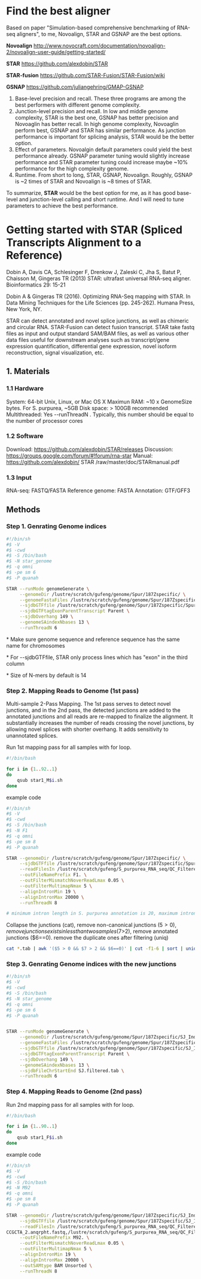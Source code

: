 # Find the best aligner

Based on paper "Simulation-based comprehensive benchmarking of RNA-seq aligners", to me, Novoalign, STAR and GSNAP are the best options. 

**Novoalign**
http://www.novocraft.com/documentation/novoalign-2/novoalign-user-guide/getting-started/

**STAR**
https://github.com/alexdobin/STAR

**STAR-fusion**
https://github.com/STAR-Fusion/STAR-Fusion/wiki

**GSNAP**
https://github.com/juliangehring/GMAP-GSNAP

1. Base-level precision and recall. These three programs are among the best performers with different genome complexity.
2. Junction-level precision and recall. In low and middle genome complexity, STAR is the best one, GSNAP has better precision and Novoaglin has better recall. In high genome complexity, Novoaglin perform best, GSNAP and STAR has similar performance. As junction performance is important for splicing analysis, STAR would be the better option.
3. Effect of parameters. Novoalgin default parameters could yield the best performance already. GSNAP parameter tuning would slightly increase performance and STAR parameter tuning could increase maybe ~10% performance for the high complexity genome. 
4. Runtime. From short to long, STAR, GSNAP, Novoalign. Roughly, GSNAP is ~2 times of STAR and Novoalign is ~8 times of STAR.

To summarize, **STAR** would be the best option for me, as it has good base-level and junction-level calling and short runtime. And I will need to tune parameters to achieve the best performance. 

# Getting started with STAR (Spliced Transcripts Alignment to a Reference)

Dobin A, Davis CA, Schlesinger F, Drenkow J, Zaleski C, Jha S, Batut P, Chaisson M, Gingeras TR (2013) STAR: ultrafast universal RNA-seq aligner. Bioinformatics 29: 15-21

Dobin A & Gingeras TR (2016). Optimizing RNA-Seq mapping with STAR. In Data Mining Techniques for the Life Sciences (pp. 245-262). Humana Press, New York, NY.

STAR can detect annotated and novel splice junctions, as well as chimeric and circular RNA. STAR-Fusion can detect fusion transcript. STAR take fastq files as input and output standard SAM/BAM files, as well as various other data files useful for downstream analyses such as transcript/gene expression quantification, differential gene expression, novel isoform reconstruction, signal visualization, etc. 

## 1. Materials
### 1.1 Hardware
System: 64-bit Unix, Linux, or Mac OS X
Maximun RAM: ~10 x GenomeSize bytes. For S. purpurea, ~5GB
Disk space: > 100GB recommended
Multithreaded: Yes --runThreadN <number-of-threads>. Typically, this number should be equal to the number of processor cores

### 1.2 Software
Download: https://github.com/alexdobin/STAR/releases
Discussion: https://groups.google.com/forum/#!forum/rna-star
Manual: https://github.com/alexdobin/ STAR /raw/master/doc/STARmanual.pdf

### 1.3 Input
RNA-seq: FASTQ/FASTA
Reference genome: FASTA
Annotation: GTF/GFF3

## Methods
### Step 1. Genrating Genome indices
```sh
#!/bin/sh
#$ -V
#$ -cwd
#$ -S /bin/bash
#$ -N star_genome
#$ -q omni
#$ -pe sm 6
#$ -P quanah

STAR --runMode genomeGenerate \
     --genomeDir /lustre/scratch/gufeng/genome/Spur/187Zspecific/ \
     --genomeFastaFiles /lustre/scratch/gufeng/genome/Spur/187Zspecific/Spurpurea_519_v5.0_187Zspecific.fa \
     --sjdbGTFfile /lustre/scratch/gufeng/genome/Spur/187Zspecific/Spurpurea_519_v5.1.gene_exons_187Zspecific.gff3 \
     --sjdbGTFtagExonParentTranscript Parent \
     --sjdbOverhang 149 \
     --genomeSAindexNbases 13 \
     --runThreadN 6
```
\* Make sure genome sequence and reference sequence has the same name for chromosomes

\* For --sjdbGTFfile, STAR only process lines which has "exon" in the third column

\* Size of N-mers by default is 14

### Step 2. Mapping Reads to Genome (1st pass)
Multi-sample 2-Pass Mapping. The 1st pass serves to detect novel junctions, and in the 2nd pass, the detected junctions are added to the annotated junctions and all reads are re-mapped to finalize the alignment. It substantially increases the number of reads crossing the novel junctions, by allowing novel splices with shorter overhang. It adds sensitivity to unannotated splices. 

Run 1st mapping pass for all samples with for loop.
```sh
#!/bin/bash

for i in {1..92..1}
do
    qsub star1_M$i.sh
done
```
example code
```sh
#!/bin/sh
#$ -V
#$ -cwd
#$ -S /bin/bash
#$ -N F1
#$ -q omni
#$ -pe sm 8
#$ -P quanah

STAR --genomeDir /lustre/scratch/gufeng/genome/Spur/187Zspecific/ \
     --sjdbGTFfile /lustre/scratch/gufeng/genome/Spur/187Zspecific/Spurpurea_519_v5.1.gene_exons_187Zspecific.gff3 \
     --readFilesIn /lustre/scratch/gufeng/S_purpurea_RNA_seq/QC_Filtered_Raw_Data_process_split/10262.1.154566.ATTACTC-ATAGAGG_1.anqrpht.fastq /lustre/scratch/gufeng/S_purpurea_RNA_seq/QC_Filtered_Raw_Data_process_split/10262.1.154566.ATTACTC-ATAGAGG_2.anqrpht.fastq \
     --outFileNamePrefix F1. \
     --outFilterMismatchNoverReadLmax 0.05 \
     --outFilterMultimapNmax 5 \
     --alignIntronMin 19 \
     --alignIntronMax 20000 \
     --runThreadN 8

# minimum intron length in S. purpurea annotation is 20, maximum intron length in S. purpurea annotation is 16653
```
 Collapse the junctions (cat), remove non-canonical junctions ($5>0), remove junctions exists in less than two samples ($7>2), remove annotated junctions ($6==0). remove the duplicate ones after filtering (uniq)
```sh
cat *.tab | awk '($5 > 0 && $7 > 2 && $6==0)' | cut -f1-6 | sort | uniq > SJ.filtered.tab
```
### Step 3. Genrating Genome indices with the new junctions
```sh
#!/bin/sh
#$ -V
#$ -cwd
#$ -S /bin/bash
#$ -N star_genome
#$ -q omni
#$ -pe sm 6
#$ -P quanah


STAR --runMode genomeGenerate \
     --genomeDir /lustre/scratch/gufeng/genome/Spur/187Zspecific/SJ_Index/ \
     --genomeFastaFiles /lustre/scratch/gufeng/genome/Spur/187Zspecific/SJ_Index/Spurpurea_519_v5.0_187Zspecific.fa \
     --sjdbGTFfile /lustre/scratch/gufeng/genome/Spur/187Zspecific/SJ_Index/Spurpurea_519_v5.1.gene_exons_187Zspecific.gff3 \
     --sjdbGTFtagExonParentTranscript Parent \
     --sjdbOverhang 149 \
     --genomeSAindexNbases 13 \
     --sjdbFileChrStartEnd SJ.filtered.tab \
     --runThreadN 6
```

### Step 4. Mapping Reads to Genome (2nd pass)
Run 2nd mapping pass for all samples with for loop.
```sh
#!/bin/bash

for i in {1..90..1}
do
    qsub star1_F$i.sh
done
```
example code
```sh
#!/bin/sh
#$ -V
#$ -cwd
#$ -S /bin/bash
#$ -N M92
#$ -q omni
#$ -pe sm 8
#$ -P quanah

STAR --genomeDir /lustre/scratch/gufeng/genome/Spur/187Zspecific/SJ_Index/ \
     --sjdbGTFfile /lustre/scratch/gufeng/genome/Spur/187Zspecific/SJ_Index/Spurpurea_519_v5.1.gene_exons_187Zspecific.gff3 \
     --readFilesIn /lustre/scratch/gufeng/S_purpurea_RNA_seq/QC_Filtered_Raw_Data_process_split/11801.1.220153.ATAGCGG-ACCGCTA_1.anqrpht.fastq,/lustre/scratch/gufeng/S_purpurea_RNA_seq/QC_Filtered_Raw_Data_process_split/11801.1.220153.CCTCAGT-AACTGAG_1.anqrpht.fastq,/lustre/scratch/gufeng/S_purpurea_RNA_seq/QC_Filtered_Raw_Data_process_split/11801.3.220165.GAGCTCA-TTGAGCT_1.anqrpht.fastq /lustre/scratch/gufeng/S_purpurea_RNA_seq/QC_Filtered_Raw_Data_process_split/11801.1.220153.ATAGCGG-A
CCGCTA_2.anqrpht.fastq,/lustre/scratch/gufeng/S_purpurea_RNA_seq/QC_Filtered_Raw_Data_process_split/11801.1.220153.CCTCAGT-AACTGAG_2.anqrpht.fastq,/lustre/scratch/gufeng/S_purpurea_RNA_seq/QC_Filtered_Raw_Data_process_split/11801.3.220165.GAGCTCA-TTGAGCT_2.anqrpht.fastq \
     --outFileNamePrefix M92. \
     --outFilterMismatchNoverReadLmax 0.05 \
     --outFilterMultimapNmax 5 \
     --alignIntronMin 19 \
     --alignIntronMax 20000 \
     --outSAMtype BAM Unsorted \
     --runThreadN 8

```
